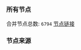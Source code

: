 ### 所有节点
合并节点总数: `6794`
[节点链接](https://github.com/rzhy1/33/raw/master/sub/sub_merge_base64.txt)

### 节点来源
